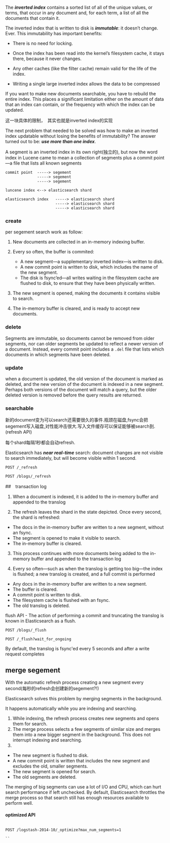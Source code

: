 
The ***inverted index*** contains a sorted list of all of the unique values, or terms, that occur in any document and, for each term, a list of all the documents that contain it.

The inverted index that is written to disk is ***immutable***: it doesn’t change. Ever. This immutability has important benefits:

* There is no need for locking.

* Once the index has been read into the kernel’s filesystem cache, it stays there, because it never changes.

* Any other caches (like the filter cache) remain valid for the life of the index.

* Writing a single large inverted index allows the data to be compressed



If you want to make new documents searchable, you have to rebuild the entire index. This places a significant limitation either on the amount of data that an index can contain, or the frequency with which the index can be updated.

这一块具体的限制，　其实也就是inverted index的实现

The next problem that needed to be solved was how to make an inverted index updatable without losing the benefits of immutability? The answer turned out to be: ***use more than one index***.


A segment is an inverted index in its own right(独立的), but now the word index in Lucene came to mean a collection of segments plus a commit point—a file that lists all known segments

```
commit point  -----> segement
              -----> segement
              -----> segement
```

```
luncene index <--> elasticsearch shard

elasticsearch index   -----> elasticsearch shard
                      -----> elasticsearch shard
                      -----> elasticsearch shard
```


### create

per segement search work as follow:
1. New documents are collected in an in-memory indexing buffer.
2. Every so often, the buffer is commited:

    * A new segment—a supplementary inverted index—is written to disk.
    * A new commit point is written to disk, which includes the name of the new segment.
    * The disk is fsync’ed—all writes waiting in the filesystem cache are flushed to disk, to ensure that they have been physically written.

3. The new segment is opened, making the documents it contains visible to search.
4. The in-memory buffer is cleared, and is ready to accept new documents.


### delete

Segments are immutable, so documents cannot be removed from older segments, nor can older segments be updated to reflect a newer version of a document. Instead, every commit point includes a `.del` file that lists which documents in which segments have been deleted.

### update

when a document is updated, the old version of the document is marked as deleted, and the new version of the document is indexed in a new segment. Perhaps both versions of the document will match a query, but the older deleted version is removed before the query results are returned.

### searchable

新的document变为可以search还需要很久的事件.瓶颈在磁盘,fsync会把segement写入磁盘,对性能冲击很大.写入文件缓存可以保证能够被search到.(refresh API)

每个shard每隔1秒都会自动refresh.

Elasticsearch has ***near real-time*** search: document changes are not visible to search immediately, but will become visible within 1 second.


```
POST /_refresh

POST /blogs/_refresh
```

##　transaction log


1. When a document is indexed, it is added to the in-memory buffer and appended to the translog

2. The refresh leaves the shard in the state depicted. Once every second, the shard is refreshed:
  * The docs in the in-memory buffer are written to a new segment, without an fsync.
  * The segment is opened to make it visible to search.
  * The in-memory buffer is cleared.

3. This process continues with more documents being added to the in-memory buffer and appended to the transaction log

4. Every so often—such as when the translog is getting too big—the index is flushed; a new translog is created, and a full commit is performed
  * Any docs in the in-memory buffer are written to a new segment.
  * The buffer is cleared.
  * A commit point is written to disk.
  * The filesystem cache is flushed with an fsync.
  * The old translog is deleted.

flush API - The action of performing a commit and truncating the translog is known in Elasticsearch as a flush.

```
POST /blogs/_flush

POST /_flush?wait_for_ongoing

```


By default, the translog is fsync'ed every 5 seconds and after a write request completes


## merge segement

With the automatic refresh process creating a new segment every second(每秒的refresh会创建新的segement?!)

Elasticsearch solves this problem by merging segments in the background.

It happens automatically while you are indexing and searching.

1. While indexing, the refresh process creates new segments and opens them for search.
2. The merge process selects a few segments of similar size and merges them into a new bigger segment in the background. This does not interrupt indexing and searching.
3.
  * The new segment is flushed to disk.
  * A new commit point is written that includes the new segment and excludes the old, smaller segments.
  * The new segment is opened for search.
  * The old segments are deleted.


The merging of big segments can use a lot of I/O and CPU, which can hurt search performance if left unchecked. By default, Elasticsearch throttles the merge process so that search still has enough resources available to perform well.


#### optimized API

```

POST /logstash-2014-10/_optimize?max_num_segments=1

``
